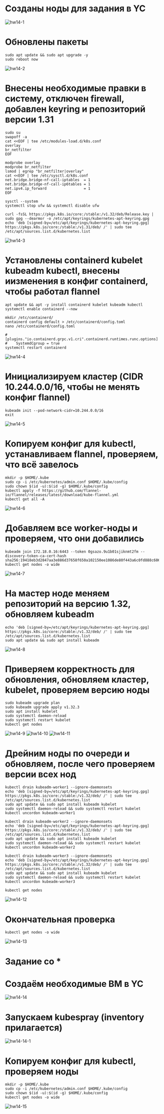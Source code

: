 # Созданы ноды для задания в YC
![hw14-1](https://github.com/user-attachments/assets/2f172da4-bbab-41cc-888c-8513f813b745)

# Обновлены пакеты
```
sudo apt update && sudo apt upgrade -y
sudo reboot now
```
![hw14-2](https://github.com/user-attachments/assets/463edeeb-ad0b-4ffc-a52c-644bd5bd6bfd)

# Внесены необходимые правки в систему, отключен firewall, добавлен keyring и репозиторий версии 1.31
```
sudo su
swapoff -a
cat <<EOF | tee /etc/modules-load.d/k8s.conf
overlay
br_netfilter
EOF

modprobe overlay
modprobe br_netfilter
lsmod | egrep "br_netfilter|overlay"
cat <<EOF | tee /etc/sysctl.d/k8s.conf
net.bridge.bridge-nf-call-iptables  = 1
net.bridge.bridge-nf-call-ip6tables = 1
net.ipv4.ip_forward                 = 1
EOF

sysctl --system
systemctl stop ufw && systemctl disable ufw

curl -fsSL https://pkgs.k8s.io/core:/stable:/v1.32/deb/Release.key | sudo gpg --dearmor -o /etc/apt/keyrings/kubernetes-apt-keyring.gpg
echo 'deb [signed-by=/etc/apt/keyrings/kubernetes-apt-keyring.gpg] https://pkgs.k8s.io/core:/stable:/v1.31/deb/ /' | sudo tee /etc/apt/sources.list.d/kubernetes.list
```
![hw14-3](https://github.com/user-attachments/assets/67afd38f-baff-48c1-9ebb-b4dd053f3f39)

# Установлены containerd kubelet kubeadm kubectl, внесены иизменения в конфиг containerd, чтобы работал flannel
```
apt update && apt -y install containerd kubelet kubeadm kubectl
systemctl enable containerd --now

mkdir /etc/containerd/
containerd config default > /etc/containerd/config.toml
nano /etc/containerd/config.toml

#  [plugins."io.containerd.grpc.v1.cri".containerd.runtimes.runc.options]
#    SystemdCgroup = true
systemctl restart containerd
```
![hw14-4](https://github.com/user-attachments/assets/89f4d16c-a30f-4aa4-ad70-db40403f7b51)

# Инициализируем кластер (CIDR 10.244.0.0/16, чтобы не менять конфиг flannel)
```
kubeadm init --pod-network-cidr=10.244.0.0/16
exit
```
![hw14-5](https://github.com/user-attachments/assets/1a944dde-1a1d-4660-a723-73e2a250ee35)

# Копируем конфиг для kubectl, устанавливаем flannel, проверяем, что всё завелось
```
mkdir -p $HOME/.kube
sudo cp -i /etc/kubernetes/admin.conf $HOME/.kube/config
sudo chown $(id -u):$(id -g) $HOME/.kube/config
kubectl apply -f https://github.com/flannel-io/flannel/releases/latest/download/kube-flannel.yml
kubectl get all -A
```
![hw14-6](https://github.com/user-attachments/assets/66c2cd49-371b-4a07-baea-53feb7f59cb7)

# Добавляем все worker-ноды и проверяем, что они добавились
```
kubeadm join 172.18.0.16:6443 --token 0gsazo.9u1b01sjiknmt2fm --discovery-token-ca-cert-hash sha256:19418eb3d2847aa3e886d37658f650a102150ee1086de80f443a6c0fd888c606
kubectl get nodes -o wide
```
![hw14-7](https://github.com/user-attachments/assets/555e2fb1-d7cc-4bb6-849e-dda339a5363c)

# На мастер ноде меняем репозиторий на версию 1.32, обновляем kubeadm
```
echo 'deb [signed-by=/etc/apt/keyrings/kubernetes-apt-keyring.gpg] https://pkgs.k8s.io/core:/stable:/v1.32/deb/ /' | sudo tee /etc/apt/sources.list.d/kubernetes.list
sudo apt update && sudo apt install kubeadm
```
![hw14-8](https://github.com/user-attachments/assets/607c32ac-e9e8-4282-932d-ff47293f012e)

# Приверяем корректность для обновления, обновляем кластер, kubelet, проверяем версию ноды
```
sudo kubeadm upgrade plan
sudo kubeadm upgrade apply v1.32.3
sudo apt install kubelet
sudo systemctl daemon-reload
sudo systemctl restart kubelet
kubectl get nodes
```
![hw14-9](https://github.com/user-attachments/assets/871c8ccd-66ec-49b8-87cf-cbef7896f93c)
![hw14-10](https://github.com/user-attachments/assets/0c377dd0-e4ae-4d9d-bc81-1dc83b5c033a)
![hw14-11](https://github.com/user-attachments/assets/5cc5a2d6-7221-481d-99a3-a67b16e2a674)

# Дрейним ноды по очереди и обновляем, после чего проверяем версии всех нод
```
kubectl drain kubeadm-worker1 --ignore-daemonsets
echo 'deb [signed-by=/etc/apt/keyrings/kubernetes-apt-keyring.gpg] https://pkgs.k8s.io/core:/stable:/v1.32/deb/ /' | sudo tee /etc/apt/sources.list.d/kubernetes.list
sudo apt update && sudo apt install kubeadm kubelet
sudo systemctl daemon-reload && sudo systemctl restart kubelet
kubectl uncordon kubeadm-worker1

kubectl drain kubeadm-worker2 --ignore-daemonsets
echo 'deb [signed-by=/etc/apt/keyrings/kubernetes-apt-keyring.gpg] https://pkgs.k8s.io/core:/stable:/v1.32/deb/ /' | sudo tee /etc/apt/sources.list.d/kubernetes.list
sudo apt update && sudo apt install kubeadm kubelet
sudo systemctl daemon-reload && sudo systemctl restart kubelet
kubectl uncordon kubeadm-worker2

kubectl drain kubeadm-worker3 --ignore-daemonsets
echo 'deb [signed-by=/etc/apt/keyrings/kubernetes-apt-keyring.gpg] https://pkgs.k8s.io/core:/stable:/v1.32/deb/ /' | sudo tee /etc/apt/sources.list.d/kubernetes.list
sudo apt update && sudo apt install kubeadm kubelet
sudo systemctl daemon-reload && sudo systemctl restart kubelet
kubectl uncordon kubeadm-worker3

kubectl get nodes
```
![hw14-12](https://github.com/user-attachments/assets/0519855f-a585-489f-abf1-d510831ec796)

# Окончательная проверка
```
kubectl get nodes -o wide
```
![hw14-13](https://github.com/user-attachments/assets/55db4335-16ff-45fe-a014-9172449e8170)

# Задание со *
# Создаём необходимые ВМ в YC
![hw14-14](https://github.com/user-attachments/assets/5b2fa1ff-9707-4381-b383-a79757283dc0)

# Запускаем kubespray (inventory прилагается)
![hw14-14-1](https://github.com/user-attachments/assets/f89f5c7e-140d-4fb7-b391-5ef5b01dfb94)

# Копируем конфиг для kubectl, проверяем ноды
```
mkdir -p $HOME/.kube
sudo cp -i /etc/kubernetes/admin.conf $HOME/.kube/config
sudo chown $(id -u):$(id -g) $HOME/.kube/config
kubectl get nodes -o wide
```
![hw14-15](https://github.com/user-attachments/assets/38021856-ce87-49b8-84a8-d11706e09cb2)
